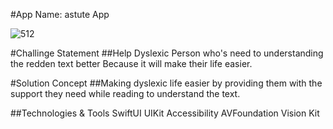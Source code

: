 #App Name: astute App

![512](https://user-images.githubusercontent.com/115739420/212080608-dc628c22-199b-43cb-a492-7eea57e5432b.png)

#Challinge Statement
##Help Dyslexic Person who's need to understanding the redden text better Because it will make their life easier.

#Solution Concept
##Making dyslexic life easier by providing them with the support they need while reading to understand the text.

##Technologies & Tools
SwiftUI
UIKit
Accessibility
AVFoundation
Vision Kit


